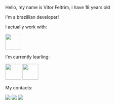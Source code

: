 Hello, my name is Vitor Feltrim, i have 18 years old

I'm a brazillian developer!

I actually work with:

<img src="https://cdn.jsdelivr.net/gh/devicons/devicon/icons/python/python-original-wordmark.svg" width="50" height="50"/>

I'm currently learling:


<img src="https://cdn.jsdelivr.net/gh/devicons/devicon/icons/mysql/mysql-original-wordmark.svg" widht="50" height="50"/>
<img src="https://cdn.jsdelivr.net/gh/devicons/devicon/icons/java/java-original-wordmark.svg" widht="50" height="50"/>
          
My contacts:

<div>
<a href="https://www.instagram.com/vfeltrim_/" target="_blank"><img src="https://img.shields.io/badge/-Instagram-%23E4405F?style=for-the-badge&logo=instagram&logoColor=white" target="_blank"></a>
<a href = "mailto:vitorfeltrim13542@gmail.com"><img src="https://img.shields.io/badge/Gmail-D14836?style=for-the-badge&logo=gmail&logoColor=white" target="_blank"></a>
<a href="https://www.linkedin.com/in/vfeltrim" target="_blank"><img src="https://img.shields.io/badge/-LinkedIn-%230077B5?style=for-the-badge&logo=linkedin&logoColor=white" target="_blank"></a>   
</div>
